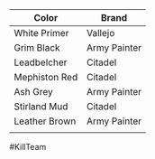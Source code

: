 | Color         | Brand        |
| ------------- | ------------ |
| White Primer  | Vallejo      |
| Grim Black    | Army Painter |
| Leadbelcher   | Citadel      |
| Mephiston Red | Citadel      |
| Ash Grey      | Army Painter |
| Stirland Mud  | Citadel      |
| Leather Brown | Army Painter |
|               |              |

#KillTeam 